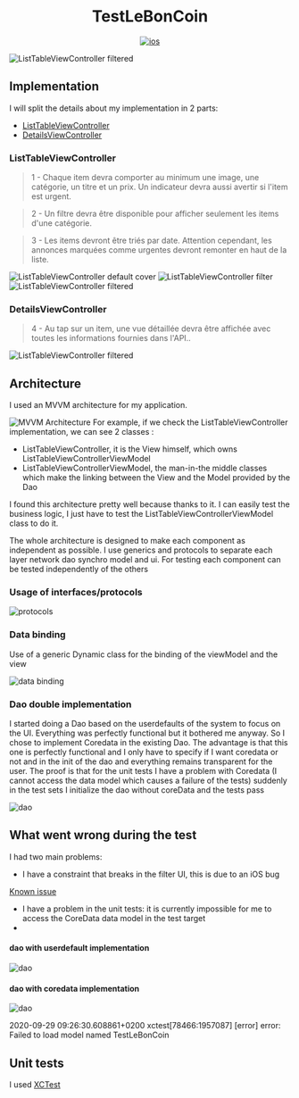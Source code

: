 <h1 align="center">TestLeBonCoin</h1>

<p align="center">
  <a href="https://www.logolynx.com/images/logolynx/f9/f98c597f4b18590733032cc76fa88ce8.png"><img alt="ios" src="https://www.logolynx.com/images/logolynx/f9/f98c597f4b18590733032cc76fa88ce8.png"/></a>
</p>

![ListTableViewController filtered](https://github.com/clebodam/leboncoinTest/raw/master/img/scroll.gif "")

## Implementation

I will split the details about my implementation in 2 parts: 
- [ListTableViewController](https://github.com/clebodam/leboncoinTest/blob/master/TestLeBonCoin/TestLeBonCoin/Screens/List/UI/ListTableViewController.swift)
- [DetailsViewController](https://github.com/clebodam/leboncoinTest/blob/master/TestLeBonCoin/TestLeBonCoin/Screens/Details/UI/DetailsViewController.swift) 


### ListTableViewController

> 1 - Chaque item devra comporter au minimum une image, une catégorie, un titre et un prix. Un indicateur devra aussi avertir si l'item est urgent.

> 2 - Un filtre devra être disponible pour afficher seulement les items d'une catégorie.

> 3 - Les items devront être triés par date.
Attention cependant, les annonces marquées comme urgentes devront remonter en haut de la liste.

![ListTableViewController default cover](https://github.com/clebodam/leboncoinTest/raw/master/img/ListView1.jpeg "")
![ListTableViewController filter](https://github.com/clebodam/leboncoinTest/raw/master/img/filter.jpeg "")
![ListTableViewController filtered](https://github.com/clebodam/leboncoinTest/raw/master/img/filtered.jpeg "")






### DetailsViewController

> 4 - Au tap sur un item, une vue détaillée devra être affichée avec toutes les informations fournies dans l'API..


![ListTableViewController filtered](https://github.com/clebodam/leboncoinTest/raw/master/img/detail.jpeg "")


## Architecture 

I used an MVVM architecture for my application. 

![MVVM Architecture](https://upload.wikimedia.org/wikipedia/commons/8/87/MVVMPattern.png "")
For example, if we check the ListTableViewController implementation, we can see 2 classes :

- ListTableViewController, it is the View himself, which owns ListTableViewControllerViewModel
- ListTableViewControllerViewModel, the man-in-the middle classes which make the linking between the View and the Model provided by the Dao


I found this architecture pretty well because thanks to it. I can easily test the business logic, I just have to test the ListTableViewControllerViewModel class to do it. 

The whole architecture is designed to make each component as independent as possible.
I use generics and protocols to separate each layer network dao synchro model and ui.
For testing each component can be tested independently of the others

### Usage of interfaces/protocols
![protocols](https://github.com/clebodam/leboncoinTest/raw/master/img/protocols.png "")

### Data binding
Use of a generic Dynamic class for the binding of the viewModel and the view

![data binding](https://github.com/clebodam/leboncoinTest/raw/master/img/binding.png "")

### Dao double implementation 
I started doing a Dao based on the userdefaults of the system to focus on the UI.
Everything was perfectly functional but it bothered me anyway. So I chose to implement Coredata in the existing Dao.
The advantage is that this one is perfectly functional and I only have to specify if I want coredata or not and in the init of the dao and everything remains transparent for the user.
The proof is that for the unit tests I have a problem with Coredata (I cannot access the data model which causes a failure of the tests) suddenly in the test sets I initialize the dao without coreData and the tests pass

![dao](https://github.com/clebodam/leboncoinTest/raw/master/img/dao.png "")

## What went wrong during the test

I had two main problems:

-  I have a constraint that breaks in the filter UI, this is due to an iOS bug

[Known issue](https://stackoverflow.com/questions/55372093/uialertcontrollers-actionsheet-gives-constraint-error-on-ios-12-2-12-3)

-   I have a problem in the unit tests: it is currently impossible for me to access the CoreData data model in the test target
-   
#### dao with userdefault implementation

![dao](https://github.com/clebodam/leboncoinTest/raw/master/img/testOk.png "")

#### dao with coredata implementation

![dao](https://github.com/clebodam/leboncoinTest/raw/master/img/testfail.png "")

2020-09-29 09:26:30.608861+0200 xctest[78466:1957087] [error] error:  Failed to load model named TestLeBonCoin



## Unit tests

I used [XCTest](https://developer.apple.com/documentation/xctest) 




